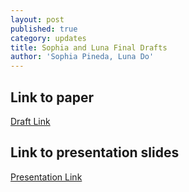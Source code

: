 ```yaml
---
layout: post
published: true
category: updates
title: Sophia and Luna Final Drafts
author: 'Sophia Pineda, Luna Do'
---
```

## Link to paper

[Draft Link](https://docs.google.com/document/d/1IrhNJw-DVDT1bCsq_SC825udNvgrUoSKDxzMO36Q7Jw/edit?usp=sharing)


## Link to presentation slides 

[Presentation Link](https://docs.google.com/presentation/d/1aY4y2t29GtQovF4smPdHOVk7J9NFhGiUj1yaD19rTTA/edit?usp=sharing)